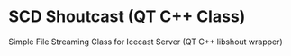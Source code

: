 # SCD Shoutcast (QT C++ Class)
Simple File Streaming Class for Icecast Server (QT C++ libshout wrapper)
